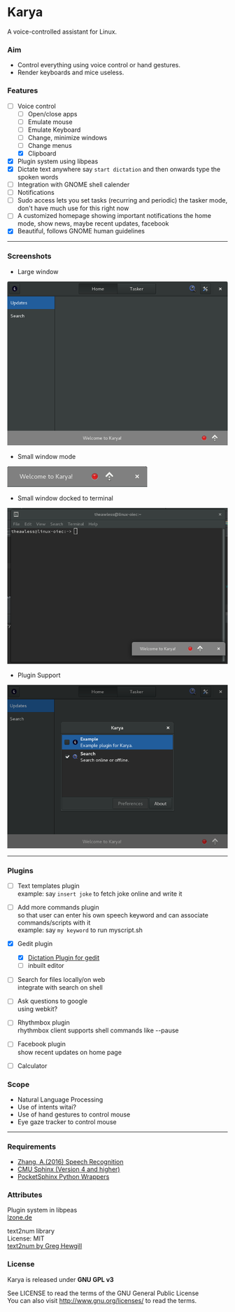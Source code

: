 # Karya
A voice-controlled assistant for Linux.

### Aim
* Control everything using voice control or hand gestures.
* Render keyboards and mice useless.

### Features
- [ ] Voice control
    - [ ] Open/close apps
    - [ ] Emulate mouse
    - [ ] Emulate Keyboard
    - [ ] Change, minimize windows
    - [ ] Change menus
    - [x] Clipboard  
- [x] Plugin system using libpeas
- [x] Dictate text anywhere
  say `start dictation` and then onwards type the spoken words
- [ ] Integration with GNOME shell calender
- [ ] Notifications
- [ ] Sudo access lets you set tasks (recurring and periodic)
  the tasker mode, don't have much use for this right now
- [ ] A customized homepage showing important notifications
  the home mode, show news, maybe recent updates, facebook
- [x] Beautiful, follows GNOME human guidelines

* * *

### Screenshots
* Large window 

![alt text](images/large.png "Large")

* Small window mode

![alt text](images/small2.png "Small window mode")

* Small window docked to terminal

![alt text](images/small.png "Small window mode")

* Plugin Support

![alt text](images/plugin.png "Plugin support")

* * *

### Plugins
- [ ] Text templates plugin  
  example: say `insert joke` to fetch joke online and write it

- [ ] Add more commands plugin  
  so that user can enter his own speech keyword and can associate commands/scripts with it  
  example: say `my keyword` to run myscript.sh

- [x] Gedit plugin
    - [x] [Dictation Plugin for gedit](https://github.com/theawless/Dict-O-nator)
    - [ ] inbuilt editor

- [ ] Search for files locally/on web  
  integrate with search on shell

- [ ] Ask questions to google  
  using webkit?

- [ ] Rhythmbox plugin  
  rhythmbox client supports shell commands like --pause

- [ ] Facebook plugin  
  show recent updates on home page

- [ ] Calculator  

### Scope
* Natural Language Processing
* Use of intents
    witai?
* Use of hand gestures to control mouse
* Eye gaze tracker to control mouse

* * *
### Requirements
* [Zhang, A.(2016) Speech Recognition](https://github.com/Uberi/speech_recognition)
* [CMU Sphinx (Version 4 and higher)](http://cmusphinx.sourceforge.net/)
* [PocketSphinx Python Wrappers](https://github.com/cmusphinx/pocketsphinx)

### Attributes
Plugin system in libpeas  
[lzone.de](http://lzone.de/How+to+write+GObject+Introspection+based+Plugins)

text2num library  
License: MIT  
[text2num by Greg Hewgill](https://github.com/ghewgill/text2num)

### License
Karya is released under **GNU GPL v3**

See LICENSE to read the terms of the GNU General Public License  
You can also visit <http://www.gnu.org/licenses/> to read the terms.
